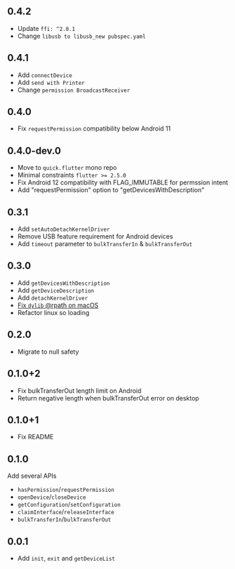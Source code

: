 ## 0.4.2

- Update `ffi: ^2.0.1`
- Change `libusb to libusb_new pubspec.yaml`

## 0.4.1

- Add `connectDevice`
- Add `send with Printer`
- Change `permission BroadcastReceiver`

## 0.4.0

- Fix `requestPermission` compatibility below Android 11

## 0.4.0-dev.0

- Move to `quick.flutter` mono repo
- Minimal constraints `flutter >= 2.5.0`
- Fix Android 12 compatibility with FLAG_IMMUTABLE for permssion intent
- Add "requestPermission" option to "getDevicesWithDescription"

## 0.3.1

- Add `setAutoDetachKernelDriver`
- Remove USB feature requirement for Android devices
- Add `timeout` parameter to `bulkTransferIn` & `bulkTransferOut`

## 0.3.0

- Add `getDevicesWithDescription`
- Add `getDeviceDescription`
- Add `detachKernelDriver`
- [Fix `dylib` @rpath on macOS](https://github.com/woodemi/smart_usb/issues/23)
- Refactor linux so loading

## 0.2.0

- Migrate to null safety

## 0.1.0+2

- Fix bulkTransferOut length limit on Android
- Return negative length when bulkTransferOut error on desktop

## 0.1.0+1

- Fix README

## 0.1.0

Add several APIs

* `hasPermission`/`requestPermission`
* `openDevice`/`closeDevice`
* `getConfiguration`/`setConfiguration`
* `claimInterface`/`releaseInterface`
* `bulkTransferIn`/`bulkTransferOut`

## 0.0.1

* Add `init`, `exit` and `getDeviceList`
